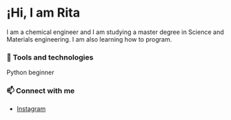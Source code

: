 # ¡Hi, I am Rita

I am a chemical engineer and I am studying a master degree in Science and Materials engineering. I am also learning how to program.

### 🔧 Tools and technologies
Python beginner

### 📫 Connect with me 
- [Instagram](https://instagram.com/conuco_ven)
